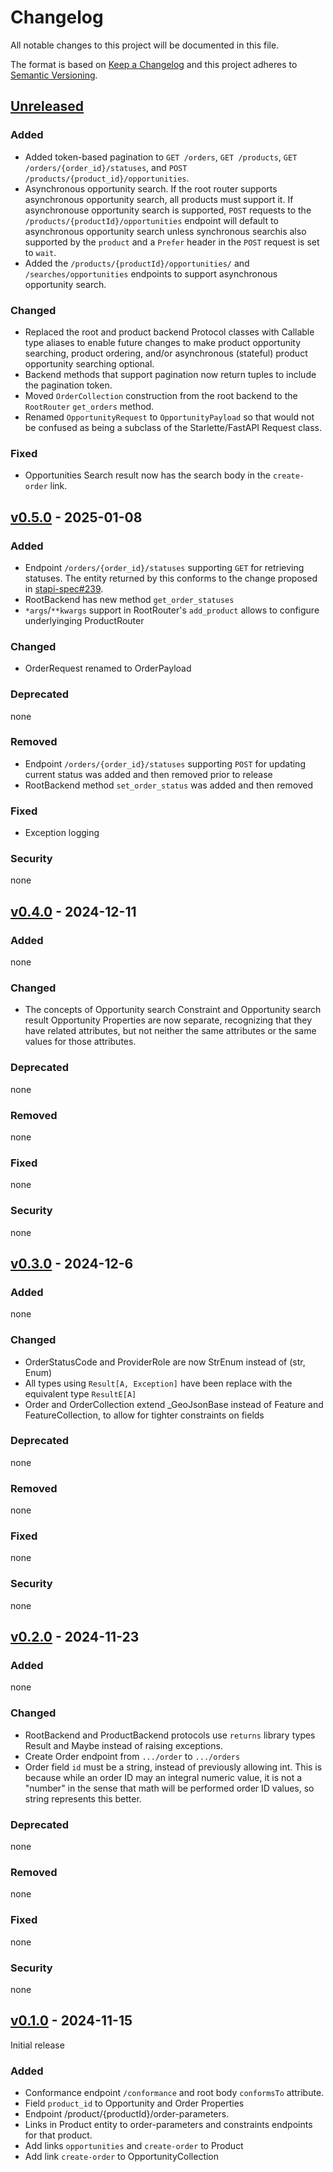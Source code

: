 # Changelog

All notable changes to this project will be documented in this file.

The format is based on [Keep a Changelog](http://keepachangelog.com/en/1.0.0/)
and this project adheres to [Semantic Versioning](http://semver.org/spec/v2.0.0.html).

## [Unreleased]

### Added

- Added token-based pagination to `GET /orders`, `GET /products`,
  `GET /orders/{order_id}/statuses`, and `POST /products/{product_id}/opportunities`.
- Asynchronous opportunity search. If the root router supports asynchronous opportunity
  search, all products must support it. If asynchronouse opportunity search is
  supported, `POST` requests to the `/products/{productId}/opportunities` endpoint will
  default to asynchronous opportunity search unless synchronous searchis also supported
  by the `product` and a `Prefer` header in the `POST` request is set to `wait`.
- Added the `/products/{productId}/opportunities/` and `/searches/opportunities`
  endpoints to support asynchronous opportunity search.

### Changed

- Replaced the root and product backend Protocol classes with Callable type aliases to
  enable future changes to make product opportunity searching, product ordering, and/or
  asynchronous (stateful) product opportunity searching optional.
- Backend methods that support pagination now return tuples to include the pagination
  token.
- Moved `OrderCollection` construction from the root backend to the `RootRouter`
  `get_orders` method.
- Renamed `OpportunityRequest` to `OpportunityPayload` so that would not be confused as
  being a subclass of the Starlette/FastAPI Request class.

### Fixed

- Opportunities Search result now has the search body in the `create-order` link.

## [v0.5.0] - 2025-01-08

### Added

- Endpoint `/orders/{order_id}/statuses` supporting `GET` for retrieving statuses. The entity returned by this conforms
  to the change proposed in [stapi-spec#239](https://github.com/stapi-spec/stapi-spec/pull/239).
- RootBackend has new method `get_order_statuses`
- `*args`/`**kwargs` support in RootRouter's `add_product` allows to configure underlyinging ProductRouter

### Changed

- OrderRequest renamed to OrderPayload

### Deprecated

none

### Removed

- Endpoint `/orders/{order_id}/statuses` supporting `POST` for updating current status was added and then
  removed prior to release
- RootBackend method `set_order_status` was added and then removed

### Fixed

- Exception logging

### Security

none

## [v0.4.0] - 2024-12-11

### Added

none

### Changed

- The concepts of Opportunity search Constraint and Opportunity search result Opportunity Properties are now separate,
  recognizing that they have related attributes, but not neither the same attributes or the same values for those attributes.

### Deprecated

none

### Removed

none

### Fixed

none

### Security

none

## [v0.3.0] - 2024-12-6

### Added

none

### Changed

- OrderStatusCode and ProviderRole are now StrEnum instead of (str, Enum)
- All types using `Result[A, Exception]` have been replace with the equivalent type `ResultE[A]`
- Order and OrderCollection extend \_GeoJsonBase instead of Feature and FeatureCollection, to allow for tighter
  constraints on fields

### Deprecated

none

### Removed

none

### Fixed

none

### Security

none

## [v0.2.0] - 2024-11-23

### Added

none

### Changed

- RootBackend and ProductBackend protocols use `returns` library types Result and Maybe instead of
  raising exceptions.
- Create Order endpoint from `.../order` to `.../orders`
- Order field `id` must be a string, instead of previously allowing int. This is because while an
  order ID may an integral numeric value, it is not a "number" in the sense that math will be performed
  order ID values, so string represents this better.

### Deprecated

none

### Removed

none

### Fixed

none

### Security

none

## [v0.1.0] - 2024-11-15

Initial release

### Added

- Conformance endpoint `/conformance` and root body `conformsTo` attribute.
- Field `product_id` to Opportunity and Order Properties
- Endpoint /product/{productId}/order-parameters.
- Links in Product entity to order-parameters and constraints endpoints for
  that product.
- Add links `opportunities` and `create-order` to Product
- Add link `create-order` to OpportunityCollection

[unreleased]: https://github.com/stapi-spec/stapi-fastapi/compare/v0.5.0...main
[v0.5.0]: https://github.com/stapi-spec/stapi-fastapi/tree/v0.5.0
[v0.4.0]: https://github.com/stapi-spec/stapi-fastapi/tree/v0.4.0
[v0.3.0]: https://github.com/stapi-spec/stapi-fastapi/tree/v0.3.0
[v0.2.0]: https://github.com/stapi-spec/stapi-fastapi/tree/v0.2.0
[v0.1.0]: https://github.com/stapi-spec/stapi-fastapi/tree/v0.1.0
